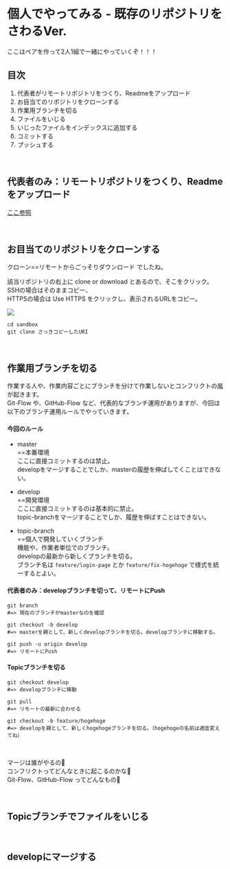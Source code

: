 # 個人でやってみる - 既存のリポジトリをさわるVer.

ここはペアを作って2人1組で一緒にやっていくぞ！！！

## 目次
1. 代表者がリモートリポジトリをつくり、Readmeをアップロード
1. お目当てのリポジトリをクローンする
1. 作業用ブランチを切る
1. ファイルをいじる
1. いじったファイルをインデックスに追加する
1. コミットする
1. プッシュする

<br>

## 代表者のみ：リモートリポジトリをつくり、Readmeをアップロード
[ここ参照](https://github.com/moririn772/git-handson/blob/master/01.md#ローカルリポジトリを作成する)

<br>

## お目当てのリポジトリをクローンする
クローン==リモートからごっそりダウンロード でしたね。

該当リポジトリの右上に clone or download とあるので、そこをクリック。  
SSHの場合はそのままコピー、  
HTTPSの場合は Use HTTPS をクリックし、表示されるURLをコピー。

![](https://i.imgur.com/JNNp2Lg.png)

```
cd sandbox
git clone さっきコピーしたURI
```

<br>

## 作業用ブランチを切る

作業する人や、作業内容ごとにブランチを分けて作業しないとコンフリクトの嵐が起きます。  
Git-Flow や、GitHub-Flow など、代表的なブランチ運用がありますが、今回は以下のブランチ運用ルールでやっていきます。  

#### 今回のルール
- master  
  ==本番環境  
  ここに直接コミットするのは禁止。  
  developをマージすることでしか、masterの履歴を伸ばしてくことはできない。
  
- develop  
  ==開発環境  
  ここに直接コミットするのは基本的に禁止。  
  topic-branchをマージすることでしか、履歴を伸ばすことはできない。  
  
- topic-branch  
  ==個人で開発していくブランチ  
  機能や、作業者単位でのブランチ。  
  developの最新から新しくブランチを切る。  
  ブランチ名は `feature/login-page` とか `feature/fix-hogehoge` で様式を統一するとよい。

#### 代表者のみ：developブランチを切って、リモートにPush
```
git branch
#=> 現在のブランチがmasterなのを確認

git checkout -b develop
#=> masterを親として、新しくdevelopブランチを切る。developブランチに移動する。

git push -u origin develop
#=> リモートにPush
```

#### Topicブランチを切る
```
git checkout develop
#=> developブランチに移動

git pull
#=> リモートの最新に合わせる

git checkout -b feature/hogehoge
#=> developを親として、新しくhogehogeブランチを切る。（hogehogeの名前は適宜変えてね）
```

<br>

マージは誰がやるの🤔  
コンフリクトってどんなときに起こるのかな🤔  
Git-Flow、GitHub-Flow ってどんなもの🤔

<br>

## Topicブランチでファイルをいじる

<br>

## developにマージする
